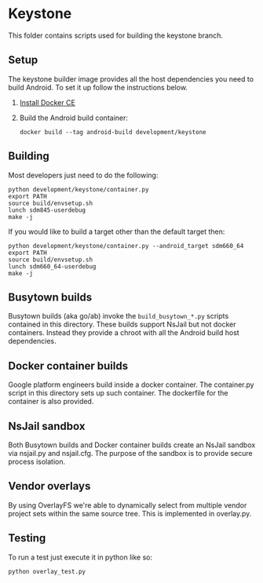 # Keystone

This folder contains scripts used for building the keystone branch.

## Setup

The keystone builder image provides all the host dependencies
you need to build Android. To set it up follow the instructions
below.

1. [Install Docker CE](https://www.docker.com/community-edition)

1. Build the Android build container:

   ```
   docker build --tag android-build development/keystone
   ```

## Building

Most developers just need to do the following:

```
python development/keystone/container.py
export PATH
source build/envsetup.sh
lunch sdm845-userdebug
make -j
```

If you would like to build a target other than the default target then:

```
python development/keystone/container.py --android_target sdm660_64
export PATH
source build/envsetup.sh
lunch sdm660_64-userdebug
make -j
```

## Busytown builds

Busytown builds (aka go/ab) invoke the ```build_busytown_*.py``` scripts contained
in this directory. These builds support NsJail but not docker containers.
Instead they provide a chroot with all the Android build host dependencies.

## Docker container builds

Google platform engineers build inside a docker container. The container.py
script in this directory sets up such container. The dockerfile for the
container is also provided.

## NsJail sandbox

Both Busytown builds and Docker container builds create an NsJail sandbox via
nsjail.py and nsjail.cfg. The purpose of the sandbox is to provide secure
process isolation.

## Vendor overlays

By using OverlayFS we're able to dynamically select from multiple vendor project
sets within the same source tree. This is implemented in overlay.py.

## Testing

To run a test just execute it in python like so:

```
python overlay_test.py
```
